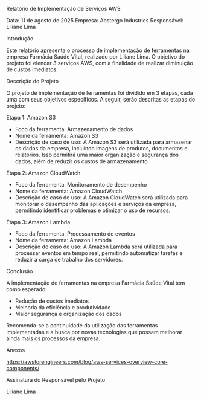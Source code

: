 Relatório de Implementação de Serviços AWS

Data: 11 de agosto de 2025
Empresa: Abstergo Industries
Responsável: Liliane Lima

Introdução

Este relatório apresenta o processo de implementação de ferramentas na empresa Farmácia Saúde Vital, realizado por Liliane Lima. O objetivo do projeto foi elencar 3 serviços AWS, com a finalidade de realizar diminuição de custos imediatos.

Descrição do Projeto

O projeto de implementação de ferramentas foi dividido em 3 etapas, cada uma com seus objetivos específicos. A seguir, serão descritas as etapas do projeto:

Etapa 1: Amazon S3

- Foco da ferramenta: Armazenamento de dados
- Nome da ferramenta: Amazon S3
- Descrição de caso de uso: A Amazon S3 será utilizada para armazenar os dados da empresa, incluindo imagens de produtos, documentos e relatórios. Isso permitirá uma maior organização e segurança dos dados, além de reduzir os custos de armazenamento.

Etapa 2: Amazon CloudWatch

- Foco da ferramenta: Monitoramento de desempenho
- Nome da ferramenta: Amazon CloudWatch
- Descrição de caso de uso: A Amazon CloudWatch será utilizada para monitorar o desempenho das aplicações e serviços da empresa, permitindo identificar problemas e otimizar o uso de recursos.

Etapa 3: Amazon Lambda

- Foco da ferramenta: Processamento de eventos
- Nome da ferramenta: Amazon Lambda
- Descrição de caso de uso: A Amazon Lambda será utilizada para processar eventos em tempo real, permitindo automatizar tarefas e reduzir a carga de trabalho dos servidores.

Conclusão

A implementação de ferramentas na empresa Farmácia Saúde Vital tem como esperado:

- Redução de custos imediatos
- Melhoria da eficiência e produtividade
- Maior segurança e organização dos dados

Recomenda-se a continuidade da utilização das ferramentas implementadas e a busca por novas tecnologias que possam melhorar ainda mais os processos da empresa.

Anexos

https://awsforengineers.com/blog/aws-services-overview-core-components/

Assinatura do Responsável pelo Projeto

Liliane Lima
